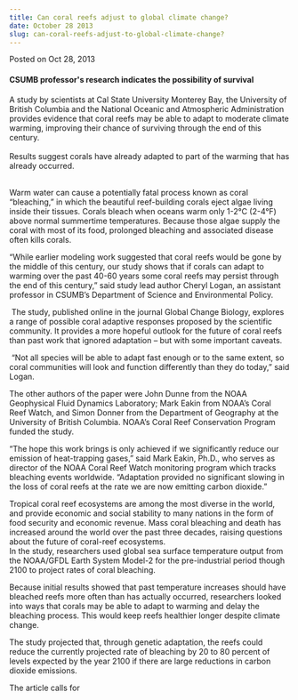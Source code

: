```yaml
---
title: Can coral reefs adjust to global climate change?
date: October 28 2013
slug: can-coral-reefs-adjust-to-global-climate-change?
---
```





<span class="date">Posted on Oct 28, 2013    </span>
<h4>CSUMB professor&apos;s research indicates the possibility of
survival&#xA0;</h4>
<p>A study by scientists at Cal State University Monterey Bay, the
University of British Columbia and the National Oceanic and
Atmospheric Administration provides evidence that coral reefs may
be able to adapt to moderate climate warming, improving their
chance of surviving through the end of this century.<br>
<br>
Results suggest corals have already adapted to part of the warming
that has already occurred.</br></br></p>
<p>Warm water can cause a potentially fatal process known as coral
&#x201C;bleaching,&#x201D; in which the beautiful reef-building corals eject
algae living inside their tissues. Corals bleach when oceans warm
only 1-2&#xB0;C (2-4&#xB0;F) above normal summertime temperatures. Because
those algae supply the coral with most of its food, prolonged
bleaching and associated disease often kills corals.</p>
<p>&#x201C;While earlier modeling work suggested that coral reefs would be
gone by the middle of this century, our study shows that if corals
can adapt to warming over the past 40-60 years some coral reefs may
persist through the end of this century,&#x201D; said study lead author
Cheryl Logan, an assistant professor in CSUMB&#x2019;s Department of
Science and Environmental Policy.</p>
<p>&#xA0;The study, published online in the journal Global Change
Biology, explores a range of possible coral adaptive responses
proposed by the scientific community. It provides a more hopeful
outlook for the future of coral reefs than past work that ignored
adaptation &#x2013; but with some important caveats.</p>
<p>&#xA0;&#x201C;Not all species will be able to adapt fast enough or to
the same extent, so coral communities will look and function
differently than they do today,&#x201D; said Logan.</p>
<p>The other authors of the paper were John Dunne from the NOAA
Geophysical Fluid Dynamics Laboratory; Mark Eakin from NOAA&#x2019;s Coral
Reef Watch, and Simon Donner from the Department of Geography at
the University of British Columbia. NOAA&#x2019;s Coral Reef Conservation
Program funded the study.</p>
<p>&#x201C;The hope this work brings is only achieved if we significantly
reduce our emission of heat-trapping gases,&#x201D; said Mark Eakin,
Ph.D., who serves as director of the NOAA Coral Reef Watch
monitoring program which tracks bleaching events worldwide.
&#x201C;Adaptation provided no significant slowing in the loss of coral
reefs at the rate we are now emitting carbon dioxide.&#x201D;</p>
<p>Tropical coral reef ecosystems are among the most diverse in the
world, and provide economic and social stability to many nations in
the form of food security and economic revenue. Mass coral
bleaching and death has increased around the world over the past
three decades, raising questions about the future of coral-reef
ecosystems.<br>
In the study, researchers used global sea surface temperature
output from the NOAA/GFDL Earth System Model-2 for the
pre-industrial period though 2100 to project rates of coral
bleaching.</br></p>
<p>Because initial results showed that past temperature increases
should have bleached reefs more often than has actually occurred,
researchers looked into ways that corals may be able to adapt to
warming and delay the bleaching process. This would keep reefs
healthier longer despite climate change.</p>
<p>The study projected that, through genetic adaptation, the reefs
could reduce the currently projected rate of bleaching by 20 to 80
percent of levels expected by the year 2100 if there are large
reductions in carbon dioxide emissions.</p>
<p>The article calls for </p>
